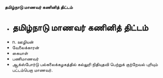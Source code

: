 **தமிழ்நாடு மாணவர் கணினித் திட்டம்**
- # தமிழ்நாடு மாணவர் கணினித் திட்டம்
- n. ஊழியன்
- வேலைக்காரன்
- கையாள்
- பணிமாணவர்
- ஆக்ஸ்போர்டு பல்கலைக்கழகத்தில் கல்லுரி நிதியுதவி பெற்றுக் குற்றேவல் புரியும் பட்டம்பெறா மாணவர்.

